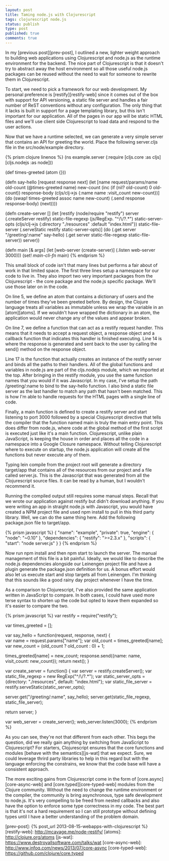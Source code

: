 ```yaml
---
layout: post
title: Taming node.js with Clojurescript
tags: clojurescript node.js
status: publish
type: post
published: true
comments: true
---
```

In my [previous post][prev-post], I outlined a new, lighter weight approach 
to building web applications using Clojurescript and node.js as the 
runtime environment for the backend. The nice part of Clojurescript is that 
it doesn\'t try to abstract away the host environment so all those useful 
node.js packages can be reused without the need to wait for someone to rewrite 
them in Clojurescript. 

<!--EndExcerpt-->

To start, we need to pick a framework for our web development. My personal 
preference is [restify][restify-web] since it comes out of the box with support 
for API versioning, a static file server and handles a fair number of ReST conventions
without any configuration. The only thing that it lacks is built in support for
a page templating library, but this isn\'t important for our application. All of
the pages in our app will be static HTML files and we\'ll use client side 
Clojurescript to load data and respond to the user actions.

Now that we have a runtime selected, we can generate a very simple server that
contains an API for greeting the world. Place the following server.cljs file in
the src/node/example directory.

{% prism clojure linenos %}
(ns example.server
  (:require [cljs.core :as cljs]
            [cljs.nodejs :as node]))

(def times-greeted (atom {}))

(defn say-hello [request response next]
  (let [name request/params/name
        old-count (@times-greeted name)
        new-count (inc (if (nil? old-count) 0 old-count))
        response-body (cljs/clj->js {:name name :visit_count new-count})]
    (do
      (swap! times-greeted assoc name new-count)
      (.send response response-body)
      (next))))

(defn create-server []
  (let [restify (node/require "restify")
        server (.createServer restify)
        static-file-regexp (js/RegExp. "^/\\/?.*")
        static-server-opts (cljs/clj->js {:directory "./resources" :default "index.html"})
        static-file-server (.serveStatic restify static-server-opts)]
    (do
      (.get server "/greeting/:name" say-hello)
      (.get server static-file-regexp static-file-server))
    server))

(defn main [& args]
  (let [web-server (create-server)]
    (.listen web-server 3000)))
(set! *main-cli-fn* main)
{% endprism %}

This small block of code isn\'t that many lines but performs a fair about of work
in that limited space. The first three lines setup a namespace for our code to
live in. They also import two very important packages from the Clojurescript - 
the core package and the node.js specific package. We\'ll use those later on in
the code.

On line 5, we define an atom that contains a dictionary of users and the number
of times they\'ve been greeted before. By design, the Clojure language treats all
variables as immutable unless we wrap the variable in an [atom][atoms]. If we 
wouldn\'t have wrapped the dictionary in an atom, the application would never 
change any of the values and appear broken.

On line 7, we define a function that can act as a restify request handler. This
means that it needs to accept a request object, a response object and a callback
function that indicates this handler is finished executing. Line 14 is where the
response is generated and sent back to the user by calling the send() method on
the response object.

Line 17 is the function that actually creates an instance of the restify server and
binds all the paths to their handlers. All of the global functions and variables
in node.js are part of the cljs.nodejs module, which we imported at the top. After
bringing in the restify module, you use the same function names that you would if
it was Javascript. In my case, I\'ve setup the path /greeting/:name to bind to the
say-hello function. I also bind a static file server as the last handler to match
any path that hasn\'t been matched. This is how I\'m able to handle requests for the
HTML pages with a single line of code.

Finally, a main function is defined to create a restify server and start listening
to port 3000 followed by a special Clojurescript directive that tells the compiler
that the function named main is truly the main entry point. This does differ from
node.js, where code at the global method of the first script is executed just like
it\'s a main function. Clojurescript, unlike plain JavaScript, is keeping the house
in order and places all the code in a namespace into a Google Closure namespace.
Without telling Clojurescript where to execute on startup, the node.js application
will create all the functions but never execute any of them.

Typing lein compile from the project root will generate a directory target/app that
contains all of the resources from our project and a file called server.js. This is
the Javascript that was generated from all the Clojurescript source files. It can
be read by a human, but I wouldn\'t recommend it. 

Running the compiled output still requires some manual steps. Recall that we wrote 
our application against restify but didn\'t download anything. If you were writing
an app in straight node.js with Javascript, you would have created a NPM project
file and used npm install to pull in this third party library. Well, we can do the
same thing here. Add the following package.json file to target/app.

{% prism javascript %}
{
 "name": "example",
 "private": true,
 "engine": {
   "node": "~0.10"
 },
 "dependencies": {
   "restify": ">=2.3.x"
 },
 "scripts": {
   "start": "node server.js"
 }
}
{% endprism %}

Now run npm install and then npm start to launch the server. The manual management
of this file is a bit painful. Ideally, we would like to describe the node.js
dependencies alongside our Leinengen project file and have a plugin generate the
package.json definition for us. A bonus effort would also let us execute start and
stop targets all from Leinengen. I\'m thinking that this sounds like a good rainy
day project whenever I have the time.

As a comparison to Clojurescript, I\'ve also provided the same application 
written in JavaScript to compare. In both cases, I could have used more terse
syntax to shorten up the code but opted to leave them expanded so it\'s easier to
compare the two.

{% prism javascript %}
var restify = require("restify");

var times_greeted = [];

var say_hello = function(request, response, next) {  
  var name = request.params["name"];
  var old_count = times_greeted[name];
  var new_count = (old_count ? old_count : 0) + 1;

  times_greeted[name] = new_count;
  response.send({name: name, visit_count: new_count});
  return next();
}

var create_server = function() {
  var server = restify.createServer();
  var static_file_regexp = new RegExp("^/\\/?.*");
  var static_server_opts = {directory: "./resources", default: "index.html"};
  var static_file_server = restify.serveStatic(static_server_opts);

  server.get("/greeting/:name", say_hello);
  server.get(static_file_regexp, static_file_server);

  return server;
}

var web_server = create_server();
web_server.listen(3000);
{% endprism %}

As you can see, they\'re not that different from each other. This begs the question, 
did we really gain anything by switching from JavaScript to Clojurescript? For starters,
Clojurescript ensures that the core functions and modules [behave with the semantics][js-wat] 
that we expect. Sure, we could leverage thrird party libraries to help in this regard but 
with the language enforcing the constrains, we know that the code base will have a consistent 
approach.

The more exciting gains from Clojurescript come in the form of [core.async][core-async-web] 
and [core.typed][core-typed-web] modules from the Clojure community. Without the need to change 
the runtime environment or the compiler, the community is bring asynchronous, type safe 
development to node.js. It\'s very compelling to be freed from nested callbacks and also have 
the option to enforce some type correctness in my code. The best part is that it\'s not a hard 
requirement so I can still prototype without defining types until I have a better understanding 
of the problem domain.

[prev-post]: {% post_url 2013-08-15-webapps-with-clojurescript %}
[restify-web]: http://mcavage.me/node-restify/
[atoms]: http://clojure.org/atoms
[js-wat]: https://www.destroyallsoftware.com/talks/wat
[core-async-web]: http://www.infoq.com/news/2013/07/core-async
[core-typed-web]: https://github.com/clojure/core.typed

